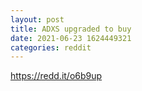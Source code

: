 ```yaml
--- 
layout: post 
title: ADXS upgraded to buy 
date: 2021-06-23 1624449321 
categories: reddit 
--- 
```

https://redd.it/o6b9up